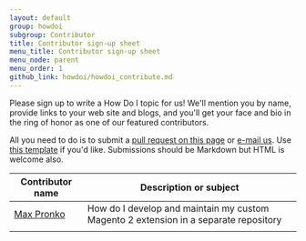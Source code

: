 ```yaml
---
layout: default
group: howdoi
subgroup: Contributor
title: Contributor sign-up sheet
menu_title: Contributor sign-up sheet
menu_node: parent
menu_order: 1
github_link: howdoi/howdoi_contribute.md
---
```


Please sign up to write a How Do I topic for us! We'll mention you by name, provide links to your web site and blogs, and you'll get your face and bio in the ring of honor as one of our featured contributors.

All you need to do is to submit a <a href="{{ site.githuburl }}howdoi/howdoi_contribute.md">pull request on this page</a> or <a href="mailto:DL-Magento-Doc-Feedback@ebay.com">e-mail us</a>. Use <a href="{{ site.baseurl }}guides/v2.0/howdoi/howdoi_template.md">this template</a> if you'd like. Submissions should be Markdown but HTML is welcome also.


| Contributor name  |  Description or subject |
|---|---|
| <a href="http://www.maxpronko.com/" title="Max Pronko">Max Pronko</a>  | How do I develop and maintain my custom Magento 2 extension in a separate repository  |
|   |   |

